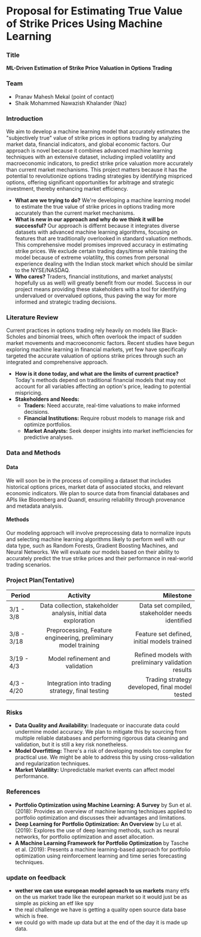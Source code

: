 # Proposal for Estimating True Value of Strike Prices Using Machine Learning

### Title
**ML-Driven Estimation of Strike Price Valuation in Options Trading**

### Team
- Pranav Mahesh Mekal (point of contact)
- Shaik Mohammed Nawazish Khalander (Naz)


### Introduction
We aim to develop a machine learning model that accurately estimates the "subjectively true" value of strike prices in options trading by analyzing market data, financial indicators, and global economic factors. Our approach is novel because it combines advanced machine learning techniques with an extensive dataset, including implied volatility and macroeconomic indicators, to predict strike price valuation more accurately than current market mechanisms. This project matters because it has the potential to revolutionize options trading strategies by identifying mispriced options, offering significant opportunities for arbitrage and strategic investment, thereby enhancing market efficiency.

- **What are we trying to do?** We're developing a machine learning model to estimate the true value of strike prices in options trading more accurately than the current market mechanisms.
- **What is new in our approach and why do we think it will be successful?** Our approach is differnt because it integrates diverse datasets with advanced machine learning algorithms, focusing on features that are traditionally overlooked in standard valuation methods. This comprehensive model promises improved accuracy in estimating strike prices. We exclude certain trading days/timse while training the model because of extreme volatility, this comes from personal experience dealing with the Indian stock market which should be similar to the NYSE/NASDAQ.
- **Who cares?** Traders, financial institutions, and market analysts( hopefully us as well) will greatly benefit from our model. Success in our project means providing these stakeholders with a tool for identifying undervalued or overvalued options, thus paving the way for more informed and strategic trading decisions.

### Literature Review
Current practices in options trading rely heavily on models like Black-Scholes and binomial trees, which often overlook the impact of sudden market movements and macroeconomic factors. Recent studies have begun exploring machine learning in financial markets, yet few have specifically targeted the accurate valuation of options strike prices through such an integrated and comprehensive approach.

- **How is it done today, and what are the limits of current practice?** Today's methods depend on traditional financial models that may not account for all variables affecting an option's price, leading to potential mispricing.
- **Stakeholders and Needs:**
  - **Traders:** Need accurate, real-time valuations to make informed decisions.
  - **Financial Institutions:** Require robust models to manage risk and optimize portfolios.
  - **Market Analysts:** Seek deeper insights into market inefficiencies for predictive analyses.

### Data and Methods

#### Data
We will soon be in the process of compiling a dataset that includes historical options prices, market data of associated stocks, and relevant economic indicators. We plan to source data from financial databases and APIs like Bloomberg and Quandl, ensuring reliability through provenance and metadata analysis.

#### Methods
Our modeling approach will involve preprocessing data to normalize inputs and selecting machine learning algorithms likely to perform well with our data type, such as Random Forests, Gradient Boosting Machines, and Neural Networks. We will evaluate our models based on their ability to accurately predict the true strike prices and their performance in real-world trading scenarios.

### Project Plan(Tentative)

| Period        | Activity           | Milestone  |
| ------------- |:-------------:| -----:|
| 3/1 - 3/8    | Data collection, stakeholder analysis, initial data exploration | Data set compiled, stakeholder needs identified |
| 3/8 - 3/18   | Preprocessing, Feature engineering, preliminary model training | Feature set defined, initial models trained |
| 3/19 - 4/3   | Model refinement and validation | Refined models with preliminary validation results |
| 4/3 - 4/20    | Integration into trading strategy, final testing | Trading strategy developed, final model tested |

### Risks
- **Data Quality and Availability:** Inadequate or inaccurate data could undermine model accuracy. We plan to mitigate this by sourcing from multiple reliable databases and performing rigorous data cleaning and validation, but it is still a key risk nonetheless.
- **Model Overfitting:** There's a risk of developing models too complex for practical use. We might be able to address this by using cross-validation and regularization techniques.
- **Market Volatility:** Unpredictable market events can affect model performance.

### References
- **Portfolio Optimization using Machine Learning: A Survey** by Sun et al. (2018): Provides an overview of machine learning techniques applied to portfolio optimization and discusses their advantages and limitations.
- **Deep Learning for Portfolio Optimization: An Overview** by Lu et al. (2019): Explores the use of deep learning methods, such as neural networks, for portfolio optimization and asset allocation.
- **A Machine Learning Framework for Portfolio Optimization** by Tasche et al. (2019): Presents a machine learning-based approach for portfolio optimization using reinforcement learning and time series forecasting techniques.


### update on feedback 
- **wether we can use european model aproach to us markets** many etfs on the us market trade like the european market so it would just be as simple as picking an etf like spy
- the real challenge we have is getting a quality open source data base which is free.
- we could go with made up data but at the end of the day it is made up data.
